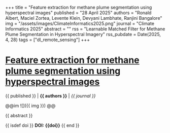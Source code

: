 +++
title = "Feature extraction for methane plume segmentation using hyperspectral images"
published = "28 April 2025"
authors = "Ronald Albert, Maciel Zortea, Levente Klein, Devyani Lambhate, Ranjini Bangalore"
img = "/assets/images/ClimateInformatics2025.png"
journal = "Climate Informatics 2025"
abstract = ""
rss = "Learnable Matched Filter for Methane Plume Segmentation in Hyperspectral Imagery"
rss_pubdate = Date(2025, 4, 28)
tags = ["dl_remote_sensing"]
+++
# [Feature extraction for methane plume segmentation using hyperspectral images](https://2025.climateinformatics.com.br/talks/Day01Block13/)

{{ published }} | **{{ authors }}** | *{{ journal }}*

@@im
![]({{ img }})
@@

{{ abstract }}

{{ isdef doi }}
**DOI: {{doi}}**
{{ end }}
